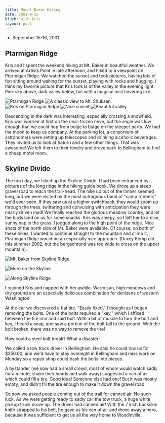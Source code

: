 ```yaml
---
title: Mount Baker Hiking
date: 2001-9-15
blurb: with Kris
layout: post
---
```


* September 15-16, 2001

Ptarmigan Ridge
-----------

Kris and I spent the weekend hiking at Mt. Baker in beautiful weather. 
We arrived at Artists Point in late afternoon, and hiked to a viewpoint 
on Ptarmigan Ridge. We watched the sunset and took pictures, having lots
of fun sitting around waiting for the sunset, playing with rocks
and hugging. I think my favorite picture that Kris took is of the
valley in the evening light. Pink sky above, dark valley below, but
with a magical mist hovering in it.


![Ptarmigan Ridge](images/pridge.jpg)
![A classic view to Mt. Shuksan](images/nshuk.jpg)
![Kris on Ptarmigan Ridge](images/krisittn.jpg)
![Nice sunset](images/sunsets.jpg)
![Beautiful valley](images/valeven.jpg)


Descending 
in the dark was interesting, especially crossing a snowfield. Kris was
worried at first on the near-frozen neve, but the angle was low enough
that we could hop from bulge to bulge on the steeper parts.
We had the moon to keep us company. At the parking lot, a consortium
of astronomers were setting up telescopes and drinking alcoholic
beverages. They invited us to look at Saturn and a few other things.
That was awesome! We left them to their revelry and drove back to 
Bellingham to find a cheap motel room.



Skyline Divide
-----------

The next day, we hiked up 
the Skyline Divide. I had been entranced by pictures of the long ridge
in the hiking guide book. We drove up a steep gravel road to reach
the trail-head. The hike up out of the timber seemed long, but we
were visited by the most outrageous band of "camp robbers" we'd ever
seen. If they saw us at a higher switchback, they would zoom up through
the trees, twittering and convulsing with anticipation 
they were nearly driven mad! We finally reached the glorious
meadow country, and let the birds land on us for some snacks.
Kris was sleepy, so I left her to a nice, sunny nap in the grass.
I jogged 
along to the high point of the ridge. Nice shots of the north side 
of Mt. Baker were available. Of course, on both of these hikes, I wanted
to continue straight to the mountain and climb it. Ptarmigan Ridge
would be an especially nice approach. (Doxey Kemp did this summer 2002,
but the bergschrund was too wide to cross on the upper mountain).


![Mt. Baker from Skyline Ridge](images/bakerho.jpg)

![More on the Skyline](images/datrail.jpg)

![Along Skyline Ridge](images/sideview.jpg)


I rejoined Kris and napped with her awhile. Warm
sun, high meadows and dry ground are an especially delicious combination
for denizens of western Washington!



At the car we discovered a flat tire. "Easily fixed," I thought as
I began removing the bolts. One of the bolts required a
"key," which I affixed between the tire iron and said bolt. 
With a bit of muscle to turn the bolt and key, I heard a snap,
and saw a portion of the bolt fall to the ground. With the bolt broken,
there was no way to remove the tire!



How could a steel bolt break? What a disaster!



We called a tow truck driver in Bellingham. He said he could tow us for
$250.00, and we'd have to stay overnight in Bellingham and miss work on
Monday so a repair shop could bash the bolts into pieces.



A bystander (we now had a small crowd, most of whom would watch sadly
for a minute, shake their heads and walk away) suggested a can of air
which could fill a tire. Good idea! Someone else had one! But it was
mostly empty, and didn't fill the tire enough to make it down the gravel
road.



So now we asked people coming out of the trail for canned air. No such luck.
As we were getting ready to sadly call the tow truck, a huge white pickup
truck drove up. The driver had canned air! With the 7 inch buckskin knife
strapped to his belt, he gave us his can of air and drove away a hero,
because it was sufficient to get us all the way home to Woodinville.


